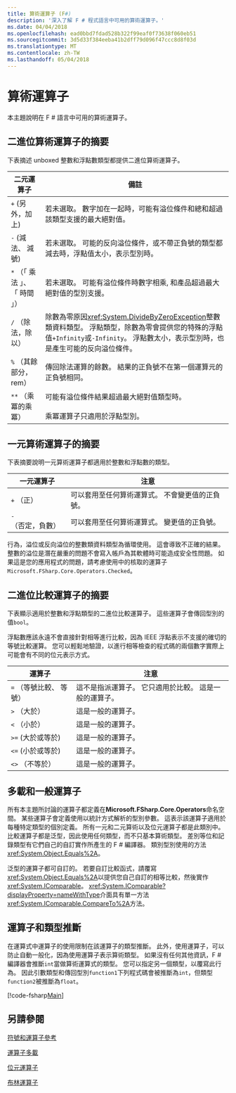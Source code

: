 ```yaml
---
title: 算術運算子 (F#)
description: '深入了解 F # 程式語言中可用的算術運算子。'
ms.date: 04/04/2018
ms.openlocfilehash: ead0bbd7fdad528b322f99eaf0f73638f060eb51
ms.sourcegitcommit: 3d5d33f384eeba41b2dff79d096f47ccc8d8f03d
ms.translationtype: MT
ms.contentlocale: zh-TW
ms.lasthandoff: 05/04/2018
---
```

# <a name="arithmetic-operators"></a>算術運算子

本主題說明在 F # 語言中可用的算術運算子。

## <a name="summary-of-binary-arithmetic-operators"></a>二進位算術運算子的摘要
下表摘述 unboxed 整數和浮點數類型都提供二進位算術運算子。

|二元運算子|備註|
|---------------|-----|
|`+` (另外，加上)|若未選取。 數字加在一起時，可能有溢位條件和總和超過該類型支援的最大絕對值。|
|`-` (減法、 減號)|若未選取。 可能的反向溢位條件，或不帶正負號的類型都減去時，浮點值太小，表示型別時。|
|`*` （「 乘法 」、 「 時間 」）|若未選取。 可能有溢位條件時數字相乘, 和產品超過最大絕對值的型別支援。|
|`/` （除法，除以）|除數為零原因<xref:System.DivideByZeroException>整數類資料類型。 浮點類型，除數為零會提供您的特殊的浮點值`+Infinity`或`-Infinity`。 浮點數太小，表示型別時，也是產生可能的反向溢位條件。|
|`%` （其餘部分，rem）|傳回除法運算的餘數。 結果的正負號不在第一個運算元的正負號相同。|
|`**` （乘冪的乘冪）|可能有溢位條件結果超過最大絕對值類型時。<br /><br />乘冪運算子只適用於浮點型別。|

## <a name="summary-of-unary-arithmetic-operators"></a>一元算術運算子的摘要
下表摘要說明一元算術運算子都適用於整數和浮點數的類型。


|一元運算子|注意|
|--------------|-----|
|`+` （正）|可以套用至任何算術運算式。 不會變更值的正負號。|
|`-` （否定，負數）|可以套用至任何算術運算式。 變更值的正負號。|
行為，溢位或反向溢位的整數類資料類型為循環使用。 這會導致不正確的結果。 整數的溢位是潛在嚴重的問題不會寫入帳戶為其軟體時可能造成安全性問題。 如果這是您的應用程式的問題，請考慮使用中的核取的運算子`Microsoft.FSharp.Core.Operators.Checked`。


## <a name="summary-of-binary-comparison-operators"></a>二進位比較運算子的摘要
下表顯示適用於整數和浮點類型的二進位比較運算子。 這些運算子會傳回型別的值`bool`。

浮點數應該永遠不會直接針對相等進行比較，因為 IEEE 浮點表示不支援的確切的等號比較運算。 您可以輕鬆地驗證，以進行相等檢查的程式碼的兩個數字實際上可能會有不同的位元表示方式。



|運算子|注意|
|--------|-----|
|`=` （等號比較、 等號）|這不是指派運算子。 它只適用於比較。 這是一般的運算子。|
|`>` （大於）|這是一般的運算子。|
|`<` （小於）|這是一般的運算子。|
|`>=` (大於或等於)|這是一般的運算子。|
|`<=` (小於或等於)|這是一般的運算子。|
|`<>` （不等於）|這是一般的運算子。|

## <a name="overloaded-and-generic-operators"></a>多載和一般運算子
所有本主題所討論的運算子都定義在**Microsoft.FSharp.Core.Operators**命名空間。 某些運算子會定義使用以統計方式解析的型別參數。 這表示該運算子適用於每種特定類型的個別定義。 所有一元和二元算術以及位元運算子都是此類別中。 比較運算子都是泛型，因此使用任何類型，而不只基本算術類型。 差別等位和記錄類型有它們自己的自訂實作所產生的 F # 編譯器。 類別型別使用的方法<xref:System.Object.Equals%2A>。

泛型的運算子都可自訂的。 若要自訂比較函式，請覆寫<xref:System.Object.Equals%2A>以提供您自己自訂的相等比較，然後實作<xref:System.IComparable>。 <xref:System.IComparable?displayProperty=nameWithType>介面具有單一方法<xref:System.IComparable.CompareTo%2A>方法。


## <a name="operators-and-type-inference"></a>運算子和類型推斷
在運算式中運算子的使用限制在該運算子的類型推斷。 此外，使用運算子，可以防止自動一般化，因為使用運算子表示算術類型。 如果沒有任何其他資訊，F # 編譯器會推斷`int`當做算術運算式的類型。 您可以指定另一個類型，以覆寫此行為。 因此引數類型和傳回型別`function1`下列程式碼會被推斷為`int`，但類型`function2`被推斷為`float`。

[!code-fsharp[Main](../../../../samples/snippets/fsharp/lang-ref-1/snippet3501.fs)]
    
## <a name="see-also"></a>另請參閱
[符號和運算子參考](index.md)

[運算子多載](../operator-overloading.md)

[位元運算子](bitwise-operators.md)

[布林運算子](boolean-operators.md)
